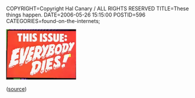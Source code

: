 COPYRIGHT=Copyright Hal Canary / ALL RIGHTS RESERVED
TITLE=These things happen.
DATE=2006-05-26 15:15:00
POSTID=596
CATEGORIES=found-on-the-internets;

![[THIS ISSUE: EVERYBODY DIES!]](/images/u142.png)

([source](http://en.wikipedia.org/wiki/Image:Uncanny142.png))
